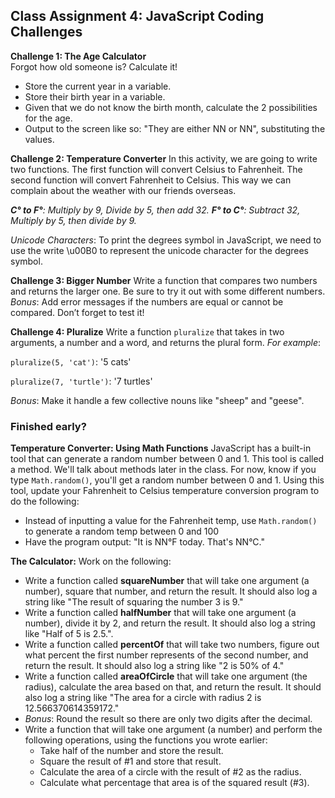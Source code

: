 ## Class Assignment 4: JavaScript Coding Challenges
**Challenge 1: The Age Calculator**  
Forgot how old someone is? Calculate it!
- Store the current year in a variable.
- Store their birth year in a variable.
- Given that we do not know the birth month, calculate the 2 possibilities for the age. 
- Output to the screen like so: "They are either NN or NN", substituting the values.

**Challenge 2: Temperature Converter** 
In this activity, we are going to write two functions. The first function will convert Celsius to Fahrenheit. The second function will convert Fahrenheit to Celsius.  This way we can complain about the weather with our friends overseas.

_**C° to F°**: Multiply by 9, Divide by 5, then add 32._ 
_**F° to C°**: Subtract 32, Multiply by 5, then divide by 9._

_Unicode Characters_: To print the degrees symbol in JavaScript, we need to use the write \u00B0 to represent the unicode character for the degrees symbol. 

**Challenge 3: Bigger Number**
Write a function that compares two numbers and returns the larger one. Be sure to try it out with some different numbers. 
_Bonus_: Add error messages if the numbers are equal or cannot be compared. Don’t forget to test it! 

**Challenge 4: Pluralize**
Write a function `pluralize` that takes in two arguments, a number and a word, and returns the plural form. 
_For example_:

`pluralize(5, 'cat')`: '5 cats' 

`pluralize(7, 'turtle')`: '7 turtles'

_Bonus_: Make it handle a few collective nouns like "sheep" and "geese".

### Finished early?

**Temperature Converter: Using Math Functions** 
JavaScript has a built-in tool that can generate a random number between 0 and 1. This tool is called a method. We'll talk about methods later in the class. For now, know if you type `Math.random()`, you'll get a random number between 0 and 1.
Using this tool, update your Fahrenheit to Celsius temperature conversion program to do the following:
- Instead of inputting a value for the Fahrenheit temp, use `Math.random()` to generate a random temp between 0 and 100
- Have the program output: "It is NN°F today. That's NN°C."

**The Calculator:** 
Work on the following:  
- Write a function called **squareNumber** that will take one argument (a number), square that number, and return the result. It should also log a string like "The result of squaring the number 3 is 9."
- Write a function called **halfNumber** that will take one argument (a number), divide it by 2, and return the result. It should also log a string like "Half of 5 is 2.5.".
- Write a function called **percentOf** that will take two numbers, figure out what percent the first number represents of the second number, and return the result. It should also log a string like "2 is 50% of 4."
- Write a function called **areaOfCircle** that will take one argument (the radius), calculate the area based on that, and return the result. It should also log a string like "The area for a circle with radius 2 is 12.566370614359172."
- _Bonus_: Round the result so there are only two digits after the decimal.
- Write a function that will take one argument (a number) and perform the following operations, using the functions you wrote earlier:
  - Take half of the number and store the result.
  - Square the result of #1 and store that result.
  - Calculate the area of a circle with the result of #2 as the radius.
  - Calculate what percentage that area is of the squared result (#3).